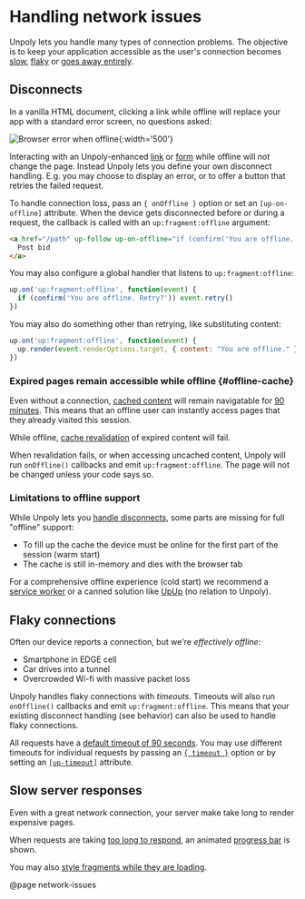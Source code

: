 Handling network issues
=======================

Unpoly lets you handle many types of connection problems.
The objective is to keep your application accessible as the user's connection becomes [slow](#low-bandwidth), [flaky](#flaky-connections) or [goes away entirely](#disconnects).


Disconnects
-----------

In a vanilla HTML document, clicking a link while offline will replace your app with a standard error screen, no questions asked:

![Browser error when offline](images/browser-offline.png){:width='500'}

Interacting with an Unpoly-enhanced [link](/a-up-follow) or [form](/form-up-submit) while offline will *not* change the page. Instead Unpoly lets you define your own disconnect handling. E.g. you may choose to display an error, or to offer a button that retries the failed request.

To handle connection loss, pass an `{ onOffline }` option or set an `[up-on-offline]` attribute. When the device gets disconnected before or during a request, the callback is called with an `up:fragment:offline` argument:

```html
<a href="/path" up-follow up-on-offline="if (confirm('You are offline. Retry?')) event.retry()">
  Post bid
</a>
```

You may also configure a global handler that listens to `up:fragment:offline`:

```js
up.on('up:fragment:offline', function(event) {
  if (confirm('You are offline. Retry?')) event.retry()
})
```

You may also do something other than retrying, like substituting content:

```js
up.on('up:fragment:offline', function(event) {
  up.render(event.renderOptions.target, { content: "You are offline." })
})
```


### Expired pages remain accessible while offline {#offline-cache}

Even without a connection, [cached content](/caching) will remain navigatable for [90 minutes](/up.network.config#config.cacheEvictAge). This means that an offline user can instantly access pages that they already visited this session.

While offline, [cache revalidation](/caching#revalidation) of expired content will fail.

When revalidation fails, or when accessing uncached content, Unpoly will run `onOffline()` callbacks and emit `up:fragment:offline`. The page will not be changed unless your code says so.


### Limitations to offline support

While Unpoly lets you [handle disconnects](#disconnects), some parts are missing for full "offline" support:

- To fill up the cache the device must be online for the first part of the session (warm start)
- The cache is still in-memory and dies with the browser tab

For a comprehensive offline experience (cold start) we recommend a [service worker](https://web.dev/offline-fallback-page/) or a canned solution like [UpUp](https://www.talater.com/upup/) (no relation to Unpoly).


Flaky connections
-----------------

Often our device reports a connection, but we're *effectively offline*:

- Smartphone in EDGE cell
- Car drives into a tunnel
- Overcrowded Wi-fi with massive packet loss

Unpoly handles flaky connections with *timeouts*. Timeouts will also run `onOffline()` callbacks and emit `up:fragment:offline`. This means that your existing disconnect handling (see behavior) can also be used to handle flaky connections.

All requests have a [default timeout of 90 seconds](/up.network.config#config.timeout).
You may use different timeouts for individual requests by passing an [`{ timeout }`](/up.render#options.timeout) option
or by setting an [`[up-timeout]`](/a-up-follow#up-timeout) attribute.



Slow server responses
---------------------

Even with a great network connection, your server make take long to render expensive pages.

When requests are taking [too long to respond](/up.network.config#config.badResponseTime),
an animated [progress bar](/loading-indicators#progress-bar) is shown.

You may also [style fragments while they are loading](/up.feedback).


@page network-issues
